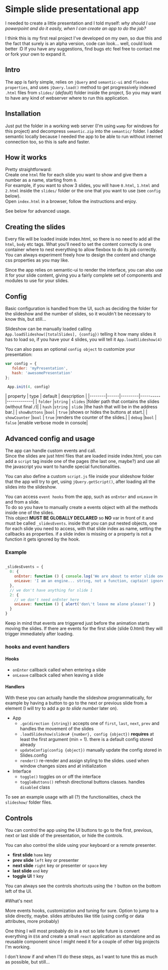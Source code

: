# Simple slide presentational app

I needed to create a little presentation and I told myself: _why should I use powerpoint and do it easily, when I can create an app to do the job?_

I think this is my first real project I've developed on my own, so due this and the fact that surely is an alpha version, code can look... well, could look better :D
If you have any suggestions, find bugs etc feel free to contact me or fork your own to expand it.

## Intro

The app is fairly simple, relies on `jQuery` and `semantic-ui` and `flexbox properties`, and uses `jQuery.load()` method to get progressively indexed `.html` files from `slides/` (_default_) folder inside the project, So you may want to have any kind of webserver where to run this application.

## Installation

Just put the folder in a working web server (I'm using `wamp` for windows for this project) and decompress `semantic.zip` into the `semantic/` folder. I added semantic locally because I needed the app to be able to run without internet connection too, so this is safe and faster.

## How it works

Pretty straightforward:  
Create one `html` file for each slide you want to show and give them a number as a name, starting from `0`.  
For example, if you want to show 3 slides, you will have `0.html`, `1.html` and `2.html` inside the `slides/` folder or the one that you want to use (see `config` below).  
Open `index.html` in a browser, follow the instructions and enjoy.  
  
See below for advanced usage.


## Creating the slides

Every file will be loaded inside index.html, so there is no need to add all the `html`, `body` etc tags.
What you'll need to set the content correctly is one container where to nest everything to allow flexbox to do its job correctly. You can always experiment freely how to design the content and change css properties as you may like.

Since the app relies on semantic-ui to render the interface, you can also use it for your slide content, giving you a fairly complete set of components and modules to use for your slides.

## Config

Basic configuration is handled from the UI, such as deciding the folder for the slideshow and the number of slides, so it wouldn't be necessary to know this, but still...

Slideshow can be manually loaded calling `App.loadSlideshow([totalSlides], {config})` telling it how many slides it has to load so, if you have your 4 slides, you will tell it `App.loadSlideshow(4)`

You can also pass an optional `config object` to customize your presentation: 
```javascript
var config = {
   folder: 'myPresentation',
   hash: 'awesomePresentation'
};

 App.init(4, config)
 ```

|     property  |   type  |  default | description |
|--------|------|---------|----------|-------------|
| `folder`      |`string` | `slides` |folder path that contains the slides (without final `/`)|
| `hash`        |`string` | `slide`  |the hash that will be in the address bar.|
| `showButtons` |`bool`   | `true`   |shows or hides the buttons at start.|
| `showCounter` |`bool`   | `true`   |renders the counter of the slides.|
| `debug`       |`bool`   | `false`  |enable verbose mode in console|


## Advanced config and usage

The app can handle custom events and call.  
Since the slides are just html files that are loaded inside index.html, you can add a `script` tag inside one of the pages (the last one, maybe?) and use all the javascript you want to handle special functionalities.  

You can also define a custom `script.js` file inside your slideshow folder that the app will try to get, using `jQuery.getScript()`, after loading all the slides into the slideshow.  

You can access `event hooks` from the app, such as `onEnter` and `onLeave` in and from a slide.  
To do so you have to manually create a events object with all the methods inside one of the slides.  
This object **MUST BE GLOBALLY DECLARED** so **NO** var in front of it and must be called `_slidesEvents`. inside that you can put nested objects, one for each slide you need to access, with that slide index as name, setting the callbacks as properties. if a slide index is missing or a property is not a function it gets ignored by the hook.

### Example

```javascript

_slidesEvents = {
  0: {
    onEnter: function () { console.log('We are about to enter slide one!')},
    onLeave: 'I am an engine... string, not a function, captain! ignore me!' 
  },
  // we don't have anything for slide 1
  2: {
    // we don't need onEnter here
    onLeave: function () { alert('don\'t leave me alone please!') }
  }
}

```
Keep in mind that events are triggered just before the animation starts moving the slides. If there are events for the first slide (slide 0.html) they will trigger immediately after loading.

### hooks and event handlers


#### Hooks
* `onEnter` callback called when entering a slide
* `onLeave` callback called when leaving a slide

#### Handlers
With these you can actually handle the slideshow programmatically, for example by having a button to go to the next or previous slide from a element (I will try to add a _go to slide number_ later on).

* App
  * `.go(direction {string})` accepts one of `first`, `last`, `next`, `prev` and handles the movement of the slides
  * `.loadSlideshow(slides# {number}, config {object})` **requires** at least the first argument (min = 1). there is a default config stored already
  * `updateConfig(config {object})` manually update the config stored in Slides.config
  * `render()` re-render and assign styling to the slides. used when window changes sizes and at initialization
* Interface
  * `toggle()` toggles on or off the interface
  * `toggleButtons()` refresh directional buttons classes. handles `disabled` class

To see an example usage with all (?) the functionalities, check the `slideshow/` folder files.

## Controls

You can control the app using the UI buttons to go to the first, previous, next or last slide of the presentation, or hide the controls.

You can also control the slide using your keyboard or a remote presenter.

* **first slide** `home` key
* **prev slide** `left` key or presenter
* **next slide** `right` key or presenter or `space` key
* **last slide** `end` key 
* **toggle UI** `T` key

You can always see the controls shortcuts using the `?` button on the bottom left of the UI.


#What's next

More events hooks, customization and tuning for sure.
Option to jump to a slide directly, maybe.
slides attributes like title (using config or data attributes, more probably)

One thing I will most probably do in a not so late future is convert everything in `ES6` and create a small `react` application as standalone and as reusable component since I might need it for a couple of other big projects I'm working.

I don't know if and when I'll do these steps, as I want to tune this as much as possible, but still...
